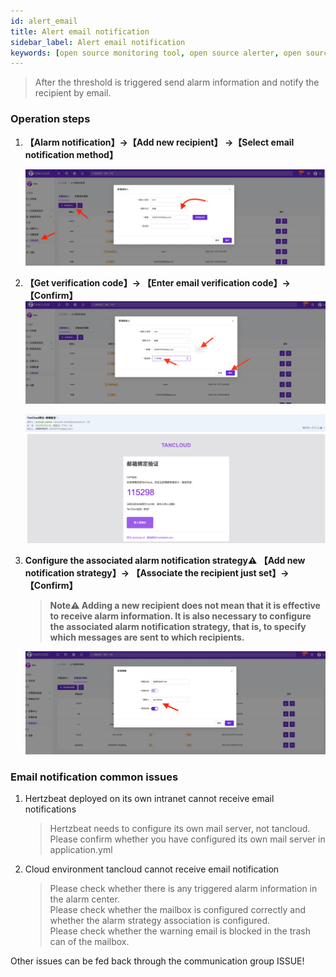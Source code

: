 ```yaml
---
id: alert_email  
title: Alert email notification       
sidebar_label: Alert email notification   
keywords: [open source monitoring tool, open source alerter, open source email notification]
---
```


> After the threshold is triggered send alarm information and notify the recipient by email.

### Operation steps

1. **【Alarm notification】->【Add new recipient】 ->【Select email notification method】**

   ![email](/img/docs/help/alert-notice-1.png)

2. **【Get verification code】-> 【Enter email verification code】-> 【Confirm】**
   ![email](/img/docs/help/alert-notice-2.png)

   ![email](/img/docs/help/alert-notice-3.png)

3. **Configure the associated alarm notification strategy⚠️ 【Add new notification strategy】-> 【Associate the recipient just set】-> 【Confirm】**

   > **Note⚠️ Adding a new recipient does not mean that it is effective to receive alarm information. It is also necessary to configure the associated alarm notification strategy, that is, to specify which messages are sent to which recipients.**

   ![email](/img/docs/help/alert-notice-4.png)

### Email notification common issues

1. Hertzbeat deployed on its own intranet cannot receive email notifications

   > Hertzbeat needs to configure its own mail server, not tancloud. Please confirm whether you have configured its own mail server in application.yml

2. Cloud environment tancloud cannot receive email notification

   > Please check whether there is any triggered alarm information in the alarm center.  
   > Please check whether the mailbox is configured correctly and whether the alarm strategy association is configured.  
   > Please check whether the warning email is blocked in the trash can of the mailbox.

Other issues can be fed back through the communication group ISSUE!
